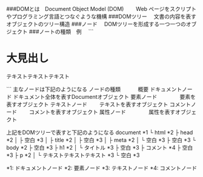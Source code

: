 ###DOMとは　Document Object Model (DOM)　
　Web ページをスクリプトやプログラミング言語とつなぐような機構
###DOMツリー
　文書の内容を表すオブジェクトのツリー構造
###ノード
　DOMツリーを形成する一つ一つのオブジェクト
###ノートの種類　例
　```<!DOCTYPE html>
<html lang="ja">
<head>
    <title>タイトル</title>
    <meta chareset="utf-8">
</head>
<body>
    <h1>大見出し</h1>
    <!-- 本文が入る -->
    <p id="text">テキストテキストテキスト</p>
</body>
</html>```
主なノードは下記のようになる
ノードの種類	　　　概要
ドキュメントノード	ドキュメント全体を表すDocumentオブジェクト
要素ノード	　　　　要素を表すオブジェクト
テキストノード	　　テキストを表すオブジェクト
コメントノード	　　コメントを表すオブジェクト
属性ノード	　　　　属性を表すオブジェクト

上記をDOMツリーで表すと下記のようになる
document *1
 └ html *2
    ├ head  *2
    │   ├ 空白 *3
    │   ├ title *2 
    │   ├ 空白 *3 
    │   ├ meta *2 
    │   └ 空白 *3 
    ├ 空白 *3
    └ body  *2
        ├ 空白 *3 
        ├ h1 *2 
        │  └ タイトル *3
        ├ 空白 *3 
        ├ コメント *4 
        ├ 空白 *3 
        ├ p *2 
        │  └ テキストテキストテキスト *3
        └ 空白 *3 

*1: ドキュメントノード
*2: 要素ノード
*3: テキストノード
*4: コメントノード
